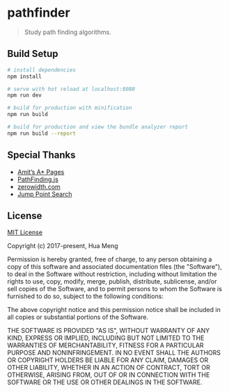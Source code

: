 # pathfinder

> Study path finding algorithms.

## Build Setup

```bash
# install dependencies
npm install

# serve with hot reload at localhost:8080
npm run dev

# build for production with minification
npm run build

# build for production and view the bundle analyzer report
npm run build --report
```

## Special Thanks

* [Amit’s A* Pages](http://theory.stanford.edu/~amitp/GameProgramming/)
* [PathFinding.js](https://github.com/qiao/PathFinding.js/)
* [zerowidth.com](https://zerowidth.com/2013/05/05/jump-point-search-explained.html)
* [Jump Point Search](http://users.cecs.anu.edu.au/~dharabor/pathfinding.html)

## License

[MIT License](http://www.opensource.org/licenses/mit-license.php)

Copyright (c) 2017-present, Hua Meng

Permission is hereby granted, free of charge, to any person obtaining a copy of this software and associated documentation files (the "Software"), to deal in the Software without restriction, including without limitation the rights to use, copy, modify, merge, publish, distribute, sublicense, and/or sell copies of the Software, and to permit persons to whom the Software is furnished to do so, subject to the following conditions:

The above copyright notice and this permission notice shall be included in all copies or substantial portions of the Software.

THE SOFTWARE IS PROVIDED "AS IS", WITHOUT WARRANTY OF ANY KIND, EXPRESS OR IMPLIED, INCLUDING BUT NOT LIMITED TO THE WARRANTIES OF MERCHANTABILITY, FITNESS FOR A PARTICULAR PURPOSE AND NONINFRINGEMENT. IN NO EVENT SHALL THE AUTHORS OR COPYRIGHT HOLDERS BE LIABLE FOR ANY CLAIM, DAMAGES OR OTHER LIABILITY, WHETHER IN AN ACTION OF CONTRACT, TORT OR OTHERWISE, ARISING FROM, OUT OF OR IN CONNECTION WITH THE SOFTWARE OR THE USE OR OTHER DEALINGS IN THE SOFTWARE.
